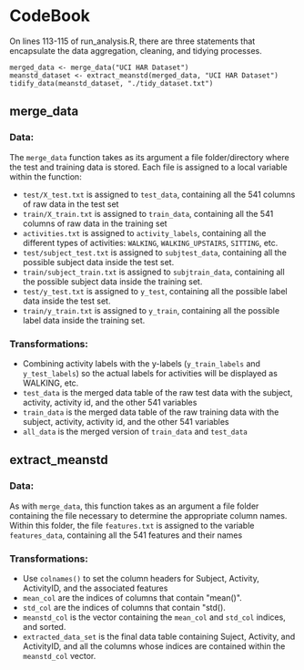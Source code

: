 # CodeBook


On lines 113-115 of run_analysis.R, there are three statements that encapsulate the data aggregation, cleaning, and tidying processes.

```
merged_data <- merge_data("UCI HAR Dataset")
meanstd_dataset <- extract_meanstd(merged_data, "UCI HAR Dataset")
tidify_data(meanstd_dataset, "./tidy_dataset.txt")
```

## merge_data
### Data: 
The `merge_data` function takes as its argument a file folder/directory where the test and training data is stored. Each file is assigned to a local variable within the function:

- `test/X_test.txt` is assigned to `test_data`, containing all the 541 columns of raw data in the test set
- `train/X_train.txt` is assigned to `train_data`, containing all the 541 columns of raw data in the training set
- `activities.txt` is assigned to `activity_labels`, containing all the different types of activities: `WALKING`, `WALKING_UPSTAIRS`, `SITTING`, etc.
- `test/subject_test.txt` is assigned to `subjtest_data`, containing all the possible subject data inside the test set.
- `train/subject_train.txt` is assigned to `subjtrain_data`, containing all the possible subject data inside the training set.
- `test/y_test.txt` is assigned to `y_test`, containing all the possible label data inside the test set.  
- `train/y_train.txt` is assigned to `y_train`, containing all the possible label data inside the training set.
 
 
### Transformations:

- Combining activity labels with the y-labels (`y_train_labels` and `y_test_labels`) so the actual labels for activities will be displayed as WALKING, etc.
- `test_data` is the merged data table of the raw test data with the subject, activity, activity id, and the other 541 variables
- `train_data` is the merged data table of the raw training data with the subject, activity, activity id, and the other 541 variables
- `all_data` is the merged version of `train_data` and `test_data`


## extract_meanstd
### Data:
As with `merge_data`, this function takes as an argument a file folder containing the file necessary to determine the appropriate column names. Within this folder, the file `features.txt` is assigned to the variable `features_data`, containing all the 541 features and their names
 
### Transformations:

 -  Use `colnames()` to set the column headers for Subject, Activity, ActivityID, and the associated features
 - `mean_col` are the indices of columns that contain "mean()".
 - `std_col` are the indices of columns that contain "std(). 
 - `meanstd_col` is the vector containing the `mean_col` and `std_col` indices, and sorted.
 - `extracted_data_set` is the final data table containing Suject, Activity, and ActivityID, and all the columns whose indices are contained within the `meanstd_col` vector.
